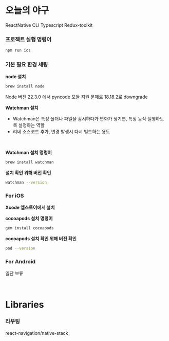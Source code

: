 # 오늘의 야구

ReactNative CLI
Typescript
Redux-toolkit

### 프로젝트 실행 명령어

```bash
npm run ios
```

### 기본 필요 환경 세팅

<strong>node 설치</strong>

```bash
brew install node
```

<p>Node 버전 22.3.0 에서 pyncode 모듈 지원 문제로 18.18.2로 downgrade</p>

<strong>
Watchman 설치
</strong>
<br />
<ul>
<li>
Watchman은 특정 폴더나 파일을 감시하다가 변화가 생기면, 특정 동작 실행하도록 설정하는 역할
</li>
<li>
리네 소스코드 추가, 변경 발생시 다시 빌드하는 용도
</li>
</ul>
<br />

<strong>Watchman 설치 명령어</strong>

```bash
brew install watchman
```

<strong>설치 확인 위해 버전 확인</strong>

```bash
watchman --version
```

### For iOS

<strong>
Xcode 앱스토어에서 설치
</strong>

<strong>cocoapods 설치 명령어</strong>

```bash
gem install cocoapods
```

<strong>cocoapods 설치 확인 위해 버전 확인</strong>

```bash
pod --version
```

### For Android

일단 보류

<br />

# Libraries

### 라우팅

react-navigation/native-stack

